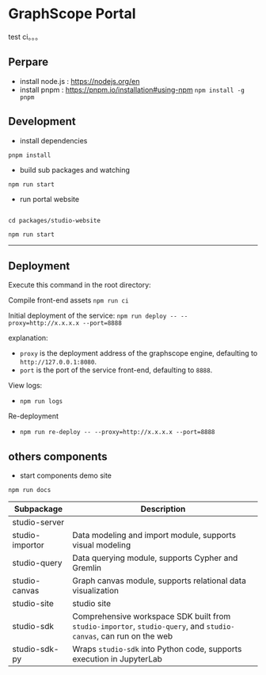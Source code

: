 # GraphScope Portal

test ci。。。

## Perpare

- install node.js : https://nodejs.org/en
- install pnpm : https://pnpm.io/installation#using-npm `npm install -g pnpm`

## Development

- install dependencies

```
pnpm install

```

- build sub packages and watching

```
npm run start

```

- run portal website

```

cd packages/studio-website

npm run start

```

---

## Deployment

Execute this command in the root directory:

Compile front-end assets
`npm run ci`

Initial deployment of the service:
`npm run deploy -- --proxy=http://x.x.x.x --port=8888`

explanation:

- `proxy` is the deployment address of the graphscope engine, defaulting to `http://127.0.0.1:8080`.
- `port` is the port of the service front-end, defaulting to `8888`.

View logs:

- `npm run logs`

Re-deployment

- `npm run re-deploy -- --proxy=http://x.x.x.x --port=8888`

## others components

- start components demo site

```
npm run docs
```

| Subpackage      | Description                                                                                                       |
| --------------- | ----------------------------------------------------------------------------------------------------------------- |
| studio-server   |                                                                                                                   |
| studio-importor | Data modeling and import module, supports visual modeling                                                         |
| studio-query    | Data querying module, supports Cypher and Gremlin                                                                 |
| studio-canvas   | Graph canvas module, supports relational data visualization                                                       |
| studio-site     | studio site                                                                                                       |
| studio-sdk      | Comprehensive workspace SDK built from `studio-importor`, `studio-query`, and `studio-canvas`, can run on the web |
| studio-sdk-py   | Wraps `studio-sdk` into Python code, supports execution in JupyterLab                                             |
